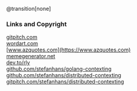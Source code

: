 @transition[none]

### Links and Copyright
[gitpitch.com](https://gitpitch.com/)
<br>
[wordart.com](https://wordart.com/)
<br>
[www.azquotes.com](https://www.azquotes.com)
<br>
[memegenerator.net](https://memegenerator.net)
<br>
[dev.to/rly](https://dev.to/rly)
<br>
[github.com/stefanhans/golang-contexting](https://github.com/stefanhans/golang-contexting)
<br>
[github.com/stefanhans/distributed-contexting](https://github.com/stefanhans/distributed-contexting)
<br>
[gitpitch.com/stefanhans/distributed-contexting](https://gitpitch.com/stefanhans/distributed-contexting#/)
<br>


